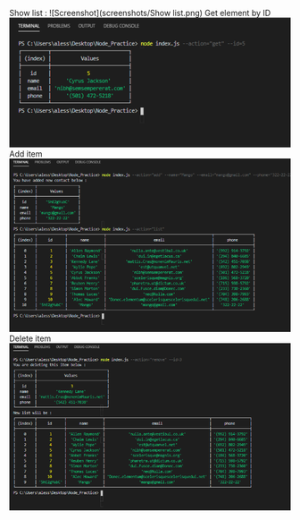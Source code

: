 Show list :
![Screenshot](screenshots/Show list.png)
Get element by ID
![Screenshot](screenshots/GetByID.png)
Add item
![Screenshot](screenshots/addContact.png)
Delete item
![Screenshot](screenshots/deleteItem.png)
